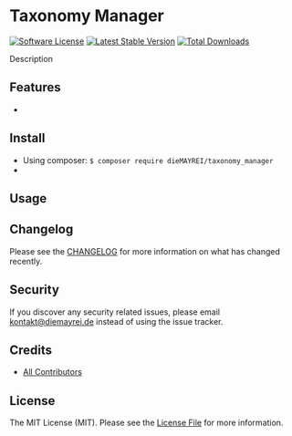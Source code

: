# Taxonomy Manager

[![Software License][ico-license]](LICENSE.md)
[![Latest Stable Version][ico-githubversion]][link-releases]
[![Total Downloads][ico-downloads]][link-packagist]

Description

## Features

* 

## Install

* Using composer: `$ composer require dieMAYREI/taxonomy_manager`
* 

## Usage



## Changelog

Please see the [CHANGELOG](CHANGELOG.md) for more information on what has changed recently.

## Security

If you discover any security related issues, please email kontakt@diemayrei.de instead of using the issue tracker.

## Credits

- [All Contributors][link-contributors]

## License

The MIT License (MIT). Please see the [License File](LICENSE.md) for more information.

[ico-license]: https://img.shields.io/badge/license-MIT-brightgreen.svg?style=flat-square
[ico-githubversion]: https://badge.fury.io/gh/dieMAYREI%2Ftaxonomy_manager.svg
[ico-downloads]: https://poser.pugx.org/dieMAYREI/taxonomy_manager/downloads

[link-releases]: https://github.com/dieMAYREI/taxonomy_manager/releases
[link-contributors]: ../../contributors
[link-packagist]: https://packagist.org/packages/dieMAYREI/taxonomy_manager
